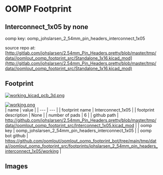 # OOMP Footprint  
## Interconnect_1x05  by none  
  
oomp key: oomp_johslarsen_2_54mm_pin_headers_interconnect_1x05  
  
source repo at: [http://gitlab.com/johslarsen/2.54mm_Pin_Headers.pretty/blob/master/tmp/data//oomlout_oomp_footprint_src/Standalone_1x16.kicad_mod](http://gitlab.com/johslarsen/2.54mm_Pin_Headers.pretty/blob/master/tmp/data//oomlout_oomp_footprint_src/Standalone_1x16.kicad_mod)  
## Footprint  
  
[![working_kicad_pcb_3d.png](working_kicad_pcb_3d_600.png)](working_kicad_pcb_3d.png)  
  
[![working.png](working_600.png)](working.png)  
| name | value | 
| --- | --- | 
| footprint name | Interconnect_1x05 | 
| footprint description | None | 
| number of pads | 6 | 
| github path | http://github.com/johslarsen/2.54mm_Pin_Headers.pretty/blob/master/tmp/data//oomlout_oomp_footprint_src/Interconnect_1x05.kicad_mod | 
| oomp key | oomp_johslarsen_2_54mm_pin_headers_interconnect_1x05 | 
| oomp bot github | https://github.com/oomlout/oomlout_oomp_footprint_bot/tree/main/tmp/data//oomlout_oomp_footprint_src/footprints/johslarsen_2_54mm_pin_headers_interconnect_1x05/working | 
## Images  
